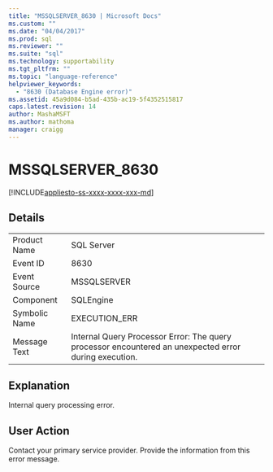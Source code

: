 ```yaml
---
title: "MSSQLSERVER_8630 | Microsoft Docs"
ms.custom: ""
ms.date: "04/04/2017"
ms.prod: sql
ms.reviewer: ""
ms.suite: "sql"
ms.technology: supportability
ms.tgt_pltfrm: ""
ms.topic: "language-reference"
helpviewer_keywords: 
  - "8630 (Database Engine error)"
ms.assetid: 45a9d084-b5ad-435b-ac19-5f4352515817
caps.latest.revision: 14
author: MashaMSFT
ms.author: mathoma
manager: craigg
---
```

# MSSQLSERVER_8630
[!INCLUDE[appliesto-ss-xxxx-xxxx-xxx-md](../../includes/appliesto-ss-xxxx-xxxx-xxx-md.md)]
  
## Details  
  
|||  
|-|-|  
|Product Name|SQL Server|  
|Event ID|8630|  
|Event Source|MSSQLSERVER|  
|Component|SQLEngine|  
|Symbolic Name|EXECUTION_ERR|  
|Message Text|Internal Query Processor Error: The query processor encountered an unexpected error during execution.|  
  
## Explanation  
Internal query processing error.  
  
## User Action  
Contact your primary service provider. Provide the information from this error message.  
  
